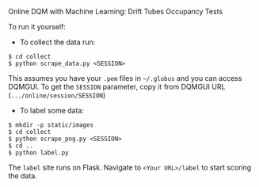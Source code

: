 Online DQM with Machine Learning: Drift Tubes Occupancy Tests

To run it yourself:

- To collect the data run:

```
$ cd collect
$ python scrape_data.py <SESSION>
```
This assumes you have your `.pem` files in `~/.globus` and you can access DQMGUI. To get the `SESSION` parameter, copy it from DQMGUI URL (`.../online/session/SESSION`)

- To label some data:
```
$ mkdir -p static/images
$ cd collect
$ python scrape_png.py <SESSION>
$ cd ..
$ python label.py
```
The `label` site runs on Flask. Navigate to `<Your URL>/label` to start scoring the data.
